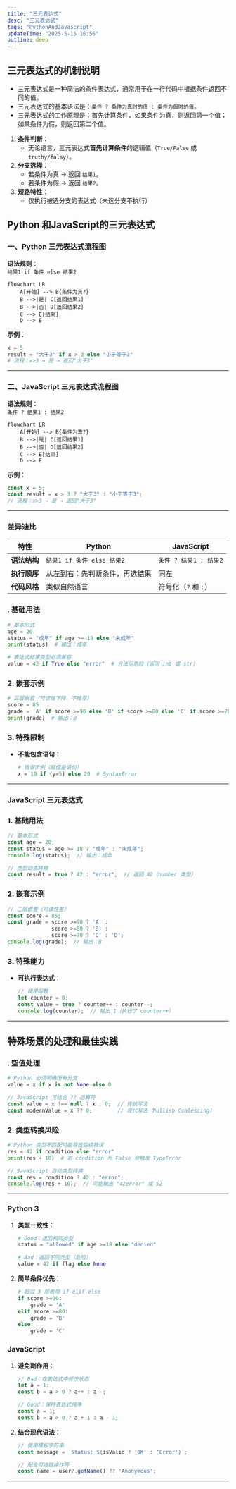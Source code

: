 ```yaml
---
title: "三元表达式"
desc: "三元表达式"
tags: "PythonAndJavascript"
updateTime: "2025-5-15 16:56"
outline: deep
---
```


## 三元表达式的机制说明
- 三元表达式是一种简洁的条件表达式，通常用于在一行代码中根据条件返回不同的值。
- 三元表达式的基本语法是：`条件 ? 条件为真时的值 : 条件为假时的值`。
- 三元表达式的工作原理是：首先计算条件，如果条件为真，则返回第一个值；如果条件为假，则返回第二个值。
1. **条件判断**：  
   - 无论语言，三元表达式**首先计算条件**的逻辑值（`True/False` 或 `truthy/falsy`）。
2. **分支选择**：  
   - 若条件为真 → 返回 `结果1`。
   - 若条件为假 → 返回 `结果2`。
3. **短路特性**：  
   - 仅执行被选分支的表达式（未选分支不执行）

## Python 和JavaScript的三元表达式
### 一、Python 三元表达式流程图

**语法规则**：  
`结果1 if 条件 else 结果2`

```mermaid
flowchart LR
    A[开始] --> B{条件为真?}
    B -->|是| C[返回结果1]
    B -->|否| D[返回结果2]
    C --> E[结束]
    D --> E
```

**示例**：  

```python
x = 5
result = "大于3" if x > 3 else "小于等于3"
# 流程：x>3 → 是 → 返回"大于3"
```

---

### 二、JavaScript 三元表达式流程图

**语法规则**：  
`条件 ? 结果1 : 结果2`

```mermaid
flowchart LR
    A[开始] --> B{条件为真?}
    B -->|是| C[返回结果1]
    B -->|否| D[返回结果2]
    C --> E[结束]
    D --> E
```

**示例**：  

```javascript
const x = 5;
const result = x > 3 ? "大于3" : "小于等于3";
// 流程：x>3 → 是 → 返回"大于3"
```

---

### 差异迪比
| 特性         | Python                         | JavaScript             |
| ------------ | ------------------------------ | ---------------------- |
| **语法结构** | `结果1 if 条件 else 结果2`     | `条件 ? 结果1 : 结果2` |
| **执行顺序** | 从左到右：先判断条件，再选结果 | 同左                   |
| **代码风格** | 类似自然语言                   | 符号化（`?` 和 `:`）   |



### . 基础用法

```python
# 基本形式
age = 20
status = "成年" if age >= 18 else "未成年"
print(status)  # 输出：成年

# 表达式结果类型必须兼容
value = 42 if True else "error"  # 合法但危险（返回 int 或 str）
```

### 2. 嵌套示例

```python
# 三层嵌套（可读性下降，不推荐）
score = 85
grade = 'A' if score >=90 else 'B' if score >=80 else 'C' if score >=70 else 'D'
print(grade)  # 输出：B
```

### 3. 特殊限制

- **不能包含语句**：

  ```python
  # 错误示例（赋值是语句）
  x = 10 if (y=5) else 20  # SyntaxError
  ```

---

### JavaScript 三元表达式
### 1. 基础用法



```javascript
// 基本形式
const age = 20;
const status = age >= 18 ? "成年" : "未成年";
console.log(status);  // 输出：成年

// 类型动态转换
const result = true ? 42 : "error";  // 返回 42（number 类型）
```

### 2. 嵌套示例

```javascript
// 三层嵌套（可读性差）
const score = 85;
const grade = score >=90 ? 'A' : 
              score >=80 ? 'B' : 
              score >=70 ? 'C' : 'D';
console.log(grade);  // 输出：B
```

### 3. 特殊能力

- **可执行表达式**：

  ```javascript
  // 调用函数
  let counter = 0;
  const value = true ? counter++ : counter--;
  console.log(counter);  // 输出 1（执行了 counter++）
  ```

---

## 特殊场景的处理和最佳实践
### . 空值处理

```python
# Python 必须明确所有分支
value = x if x is not None else 0
```

```javascript
// JavaScript 可结合 ?? 运算符
const value = x !== null ? x : 0;  // 传统写法
const modernValue = x ?? 0;        // 现代写法（Nullish Coalescing）
```

### 2. 类型转换风险

```python
# Python 类型不匹配可能导致后续错误
res = 42 if condition else "error"
print(res + 10)  # 若 condition 为 False 会触发 TypeError
```

```javascript
// JavaScript 自动类型转换
const res = condition ? 42 : "error";
console.log(res + 10);  // 可能输出 "42error" 或 52
```

---

### Python 3

1. **类型一致性**：

   ```python
   # Good：返回相同类型
   status = "allowed" if age >=18 else "denied"
   
   # Bad：返回不同类型（危险）
   value = 42 if flag else None
   ```

2. **简单条件优先**：

   ```python
   # 超过 3 层改用 if-elif-else
   if score >=90:
       grade = 'A'
   elif score >=80:
       grade = 'B'
   else:
       grade = 'C'
   ```

### JavaScript

1. **避免副作用**：

   ```javascript
   // Bad：在表达式中修改状态
   let a = 1;
   const b = a > 0 ? a++ : a--;
   
   // Good：保持表达式纯净
   const a = 1;
   const b = a > 0 ? a + 1 : a - 1;
   ```

2. **结合现代语法**：

   ```javascript
   // 使用模板字符串
   const message = `Status: ${isValid ? 'OK' : 'Error'}`;
   
   // 配合可选链操作符
   const name = user?.getName() ?? 'Anonymous';
   ```

---

